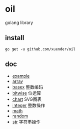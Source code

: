 # oil

golang library

## install

```shell
go get -u github.com/xuender/oil
```

## doc

* [example](_example/README.md)
* [array](array/README.md)
* [basex](basex/README.md) 整数编码
* [bitwise](bitwise/README.md) 位运算
* [chart](chart/README.md) SVG图表
* [integer](integer/README.md) 整数操作
* [math](math/README.md)
* [random](random/README.md)
* [str](str/README.md) 字符串操作
